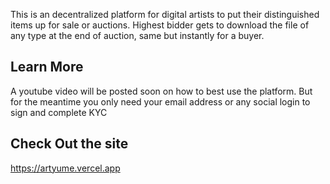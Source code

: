 This is an decentralized platform for digital artists to put their distinguished items up for sale or auctions.
Highest bidder gets to download the file of any type at the end of auction, same but instantly for a buyer.


## Learn More
A youtube video will be posted soon on how to best use the platform.
But for the meantime you only need your email address or any social login to sign and complete KYC

## Check Out the site
https://artyume.vercel.app


